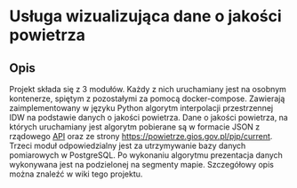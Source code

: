 # Usługa wizualizująca dane o jakości powietrza 

## Opis 

Projekt składa się z 3 modułów. Każdy z nich uruchamiany jest na osobnym kontenerze, spiętym z pozostałymi za pomocą docker-compose. 
Zawierają zaimplementowany w języku Python algorytm interpolacji przestrzennej IDW na podstawie danych o jakości powietrza. Dane o jakości powietrza, 
na których uruchamiany jest algorytm pobierane są w formacie JSON z rządowego [API](https://powietrze.gios.gov.pl/pjp/content/api)
oraz ze strony https://powietrze.gios.gov.pl/pjp/current.
Trzeci moduł odpowiedzialny jest za utrzymywanie bazy danych pomiarowych w PostgreSQL. 
Po wykonaniu algorytmu prezentacja danych wykonywana jest na podzielonej na segmenty mapie. 
Szczegółowy opis można znaleźć w wiki tego projektu.